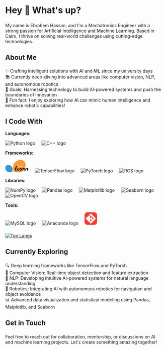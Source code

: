 <h1 align="left">Hey 👋 What's up?</h1>

###

<p align="left">
My name is Ebrahem Hassan, and I'm a Mechatronics Engineer with a strong passion for Artificial Intelligence and Machine Learning. Based in Cairo, I thrive on solving real-world challenges using cutting-edge technologies.
</p>

###

<h2 align="left">About Me</h2>

###

<p align="left">
✨ Crafting intelligent solutions with AI and ML since my university days<br>
📚 Currently deep-diving into advanced areas like computer vision, NLP, and autonomous robotics<br>
🎯 Goals: Harnessing technology to build AI-powered systems and push the boundaries of innovation<br>
🎲 Fun fact: I enjoy exploring how AI can mimic human intelligence and enhance robotic capabilities!
</p>

###

<h2 align="left">I Code With</h2>

<div align="left">
  <p><strong>Languages:</strong></p>
  <img src="https://cdn.jsdelivr.net/gh/devicons/devicon/icons/python/python-original.svg" height="40" alt="Python logo" />
  <img width="12" />
  <img src="https://cdn.jsdelivr.net/gh/devicons/devicon/icons/cplusplus/cplusplus-original.svg" height="40" alt="C++ logo" />
  <img width="12" />
  <img width="12" />
</div>

<div align="left">
  <p><strong>Frameworks:</strong></p>
  <img src="https://github.com/scikit-learn/scikit-learn/blob/main/doc/logos/scikit-learn-logo-without-subtitle.svg" height="40" alt="Scikit-learn logo" />
  <img width="12" />
  <img src="https://cdn.jsdelivr.net/gh/devicons/devicon/icons/tensorflow/tensorflow-original.svg" height="40" alt="TensorFlow logo" />
  <img width="12" />
  <img src="https://cdn.jsdelivr.net/gh/devicons/devicon/icons/pytorch/pytorch-original.svg" height="40" alt="PyTorch logo" />
  <img width="12" />
  <img src="https://cdn.simpleicons.org/ros/22314E" height="40" alt="ROS logo" />
</div>

<div align="left">
  <p><strong>Libraries:</strong></p>
  <img src="https://github.com/numpy/numpy/blob/main/branding/logo/logomark/numpylogoicon.svg" height="40" alt="NumPy logo" />
  <img width="12" />
  <img src="https://cdn.simpleicons.org/pandas/150458" height="40" alt="Pandas logo" />
  <img width="12" />
  <img src="https://cdn.jsdelivr.net/gh/devicons/devicon/icons/matplotlib/matplotlib-original.svg" height="40" alt="Matplotlib logo" />
  <img width="12" />
  <img src="https://raw.githubusercontent.com/mwaskom/seaborn/master/doc/_static/logo-wide-lightbg.svg" height="40" alt="Seaborn logo" />
  <img width="12" />
  <img src="https://cdn.jsdelivr.net/gh/devicons/devicon/icons/opencv/opencv-original.svg" height="40" alt="OpenCV logo" />
</div>

<div align="left">
  <p><strong>Tools:</strong></p>
  <img src="https://cdn.jsdelivr.net/gh/devicons/devicon/icons/mysql/mysql-original.svg" height="40" alt="MySQL logo" />
  <img width="12" />
  <img src="https://github.com/tandpfun/skill-icons/blob/main/icons/Anaconda-Dark.svg" height="40" alt="Anaconda logo" />
  <img width="12" />
  <img src="https://github.com/tandpfun/skill-icons/blob/main/icons/Git.svg" height="40" alt="Git logo" />
</div>

###
[![Top Langs](https://github-readme-stats.vercel.app/api/top-langs/?username=EbrahemHassan132&layout=compact)](https://github.com/anuraghazra/github-readme-stats)

###

<h2 align="left">Currently Exploring</h2>

###

<p align="left">
🔍 Deep learning frameworks like TensorFlow and PyTorch<br>
🧠 Computer Vision: Real-time object detection and feature extraction<br>
💬 NLP: Developing intuitive AI-powered systems for natural language understanding<br>
🤖 Robotics: Integrating AI with autonomous robotics for navigation and object avoidance<br>
📊 Advanced data visualization and statistical modeling using Pandas, Matplotlib, and Seaborn
</p>

###

<h2 align="left">Get in Touch</h2>

###

<p align="left">
Feel free to reach out for collaboration, mentorship, or discussions on AI and machine learning projects. Let's create something amazing together!
</p>
